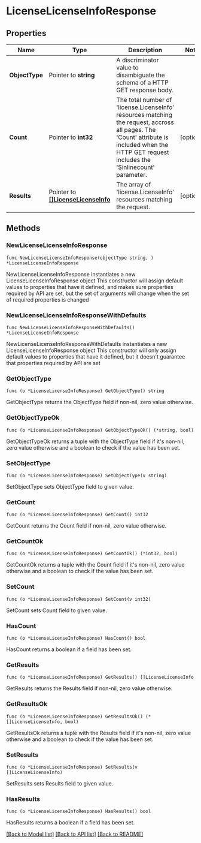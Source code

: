 # LicenseLicenseInfoResponse

## Properties

Name | Type | Description | Notes
------------ | ------------- | ------------- | -------------
**ObjectType** | Pointer to **string** | A discriminator value to disambiguate the schema of a HTTP GET response body. | 
**Count** | Pointer to **int32** | The total number of &#39;license.LicenseInfo&#39; resources matching the request, accross all pages. The &#39;Count&#39; attribute is included when the HTTP GET request includes the &#39;$inlinecount&#39; parameter. | [optional] 
**Results** | Pointer to [**[]LicenseLicenseInfo**](license.LicenseInfo.md) | The array of &#39;license.LicenseInfo&#39; resources matching the request. | [optional] 

## Methods

### NewLicenseLicenseInfoResponse

`func NewLicenseLicenseInfoResponse(objectType string, ) *LicenseLicenseInfoResponse`

NewLicenseLicenseInfoResponse instantiates a new LicenseLicenseInfoResponse object
This constructor will assign default values to properties that have it defined,
and makes sure properties required by API are set, but the set of arguments
will change when the set of required properties is changed

### NewLicenseLicenseInfoResponseWithDefaults

`func NewLicenseLicenseInfoResponseWithDefaults() *LicenseLicenseInfoResponse`

NewLicenseLicenseInfoResponseWithDefaults instantiates a new LicenseLicenseInfoResponse object
This constructor will only assign default values to properties that have it defined,
but it doesn't guarantee that properties required by API are set

### GetObjectType

`func (o *LicenseLicenseInfoResponse) GetObjectType() string`

GetObjectType returns the ObjectType field if non-nil, zero value otherwise.

### GetObjectTypeOk

`func (o *LicenseLicenseInfoResponse) GetObjectTypeOk() (*string, bool)`

GetObjectTypeOk returns a tuple with the ObjectType field if it's non-nil, zero value otherwise
and a boolean to check if the value has been set.

### SetObjectType

`func (o *LicenseLicenseInfoResponse) SetObjectType(v string)`

SetObjectType sets ObjectType field to given value.


### GetCount

`func (o *LicenseLicenseInfoResponse) GetCount() int32`

GetCount returns the Count field if non-nil, zero value otherwise.

### GetCountOk

`func (o *LicenseLicenseInfoResponse) GetCountOk() (*int32, bool)`

GetCountOk returns a tuple with the Count field if it's non-nil, zero value otherwise
and a boolean to check if the value has been set.

### SetCount

`func (o *LicenseLicenseInfoResponse) SetCount(v int32)`

SetCount sets Count field to given value.

### HasCount

`func (o *LicenseLicenseInfoResponse) HasCount() bool`

HasCount returns a boolean if a field has been set.

### GetResults

`func (o *LicenseLicenseInfoResponse) GetResults() []LicenseLicenseInfo`

GetResults returns the Results field if non-nil, zero value otherwise.

### GetResultsOk

`func (o *LicenseLicenseInfoResponse) GetResultsOk() (*[]LicenseLicenseInfo, bool)`

GetResultsOk returns a tuple with the Results field if it's non-nil, zero value otherwise
and a boolean to check if the value has been set.

### SetResults

`func (o *LicenseLicenseInfoResponse) SetResults(v []LicenseLicenseInfo)`

SetResults sets Results field to given value.

### HasResults

`func (o *LicenseLicenseInfoResponse) HasResults() bool`

HasResults returns a boolean if a field has been set.


[[Back to Model list]](../README.md#documentation-for-models) [[Back to API list]](../README.md#documentation-for-api-endpoints) [[Back to README]](../README.md)


